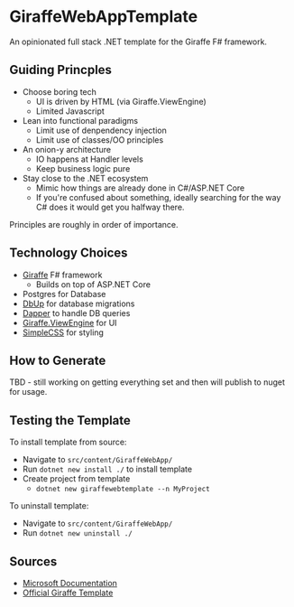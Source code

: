 # GiraffeWebAppTemplate

An opinionated full stack .NET template for the Giraffe F# framework.

## Guiding Princples

* Choose boring tech
  * UI is driven by HTML (via Giraffe.ViewEngine)
  * Limited Javascript
* Lean into functional paradigms
  * Limit use of denpendency injection
  * Limit use of classes/OO principles
* An onion-y architecture
  * IO happens at Handler levels
  * Keep business logic pure
* Stay close to the .NET ecosystem
  * Mimic how things are already done in C#/ASP.NET Core
  * If you're confused about something, ideally searching for the way C# does it would get you halfway there.

Principles are roughly in order of importance.

## Technology Choices

* [Giraffe](https://github.com/giraffe-fsharp/Giraffe) F# framework
  * Builds on top of ASP.NET Core
* Postgres for Database
* [DbUp](https://github.com/DbUp/DbUp) for database migrations
* [Dapper](https://github.com/DapperLib/Dapper) to handle DB queries
* [Giraffe.ViewEngine](https://github.com/giraffe-fsharp/Giraffe.ViewEngine) for UI
* [SimpleCSS](https://simplecss.org/) for styling

## How to Generate

TBD - still working on getting everything set and then will publish to nuget for usage.

## Testing the Template

To install template from source:

* Navigate to `src/content/GiraffeWebApp/`
* Run `dotnet new install ./` to install template
* Create project from template
  * `dotnet new giraffewebtemplate --n MyProject`

To uninstall template:
* Navigate to `src/content/GiraffeWebApp/`
* Run `dotnet new uninstall ./`

## Sources

* [Microsoft Documentation](https://learn.microsoft.com/en-us/dotnet/core/tutorials/cli-templates-create-project-template)
* [Official Giraffe Template](https://github.com/giraffe-fsharp/giraffe-template/)